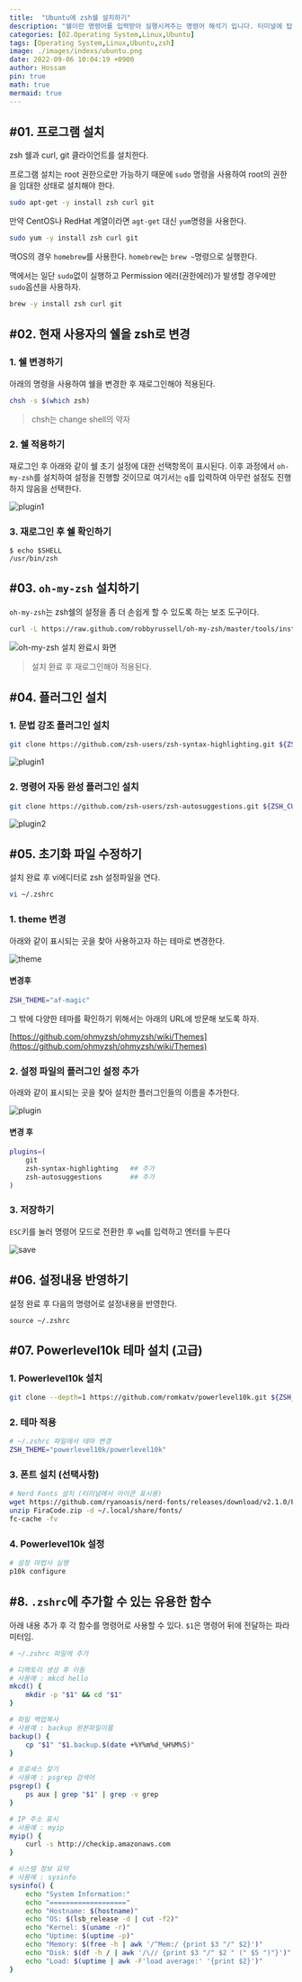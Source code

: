 ```yaml
---
title:  "Ubuntu에 zsh쉘 설치하기"
description: "쉘이란 명령어를 입력받아 실행시켜주는 명령어 해석기 입니다. 터미널에 탑재되어 실행되며 bash, bsh, csh 등 다양한 종류가 있습니다. 그 중에서 최근에는 여러가지 편의 기능을 위한 플러그인의 설치가 가능하고 테마도 적용할 수 있는 zsh 쉘이 널리 사용되고 있습니다."
categories: [02.Operating System,Linux,Ubuntu]
tags: [Operating System,Linux,Ubuntu,zsh]
image: ./images/indexs/ubuntu.png
date: 2022-09-06 10:04:19 +0900
author: Hossam
pin: true
math: true
mermaid: true
---
```



## #01. 프로그램 설치

zsh 쉘과 curl, git 클라이언트를 설치한다.

프로그램 설치는 root 권한으로만 가능하기 때문에 `sudo` 명령을 사용하여 root의 권한을 임대한 상태로 설치해야 한다.

```bash
sudo apt-get -y install zsh curl git
```

만약 CentOS나 RedHat 계열이라면 `agt-get` 대신 `yum`명령을 사용한다.

```bash
sudo yum -y install zsh curl git
```

맥OS의 경우 `homebrew`를 사용한다. `homebrew`는 `brew ~`명령으로 실행한다.

맥에서는 일단 `sudo`없이 실행하고 Permission 에러(권한에러)가 발생할 경우에만 `sudo`옵션을 사용하자.

```bash
brew -y install zsh curl git
```

## #02. 현재 사용자의 쉘을 zsh로 변경

### 1. 쉘 변경하기

아래의 명령을 사용하여 쉘을 변경한 후 재로그인해야 적용된다.

```bash
chsh -s $(which zsh)
```

> chsh는 change shell의 약자

### 2. 쉘 적용하기

재로그인 후 아래와 같이 쉘 초기 설정에 대한 선택항목이 표시된다. 이후 과정에서 `oh-my-zsh`를 설치하여 설정을 진행할 것이므로 여기서는 `q`를 입력하여 아무런 설정도 진행하지 않음을 선택한다.

![plugin1](./images/2022/0905/first.png)

### 3. 재로그인 후 쉘 확인하기

```
$ echo $SHELL
/usr/bin/zsh
```

## #03. `oh-my-zsh` 설치하기

`oh-my-zsh`는 zsh쉘의 설정을 좀 더 손쉽게 할 수 있도록 하는 보조 도구이다.

```bash
curl -L https://raw.github.com/robbyrussell/oh-my-zsh/master/tools/install.sh | sh
```

![oh-my-zsh 설치 완료시 화면](./images/2022/0905/oh-my-zsh.png)

> 설치 완료 후 재로그인해야 적용된다.

## #04. 플러그인 설치

### 1. 문법 강조 플러그인 설치

```bash
git clone https://github.com/zsh-users/zsh-syntax-highlighting.git ${ZSH_CUSTOM:-~/.oh-my-zsh/custom}/plugins/zsh-syntax-highlighting
```

![plugin1](./images/2022/0905/plugin1.png)

### 2. 명령어 자동 완성 플러그인 설치

```bash
git clone https://github.com/zsh-users/zsh-autosuggestions.git ${ZSH_CUSTOM:-~/.oh-my-zsh/custom}/plugins/zsh-autosuggestions
```

![plugin2](./images/2022/0905/plugin2.png)


## #05. 초기화 파일 수정하기

설치 완료 후 vi에디터로 zsh 설정파일을 연다.

```bash
vi ~/.zshrc
```

### 1. theme 변경

아래와 같이 표시되는 곳을 찾아 사용하고자 하는 테마로 변경한다.

![theme](./images/2022/0905/theme.png)

#### 변경후

```bash
ZSH_THEME="af-magic"
```

그 밖에 다양한 테마를 확인하기 위해서는 아래의 URL에 방문해 보도록 하자.

[https://github.com/ohmyzsh/ohmyzsh/wiki/Themes](https://github.com/ohmyzsh/ohmyzsh/wiki/Themes)

### 2. 설정 파일의 플러그인 설정 추가

아래와 같이 표시되는 곳을 찾아 설치한 플러그인들의 이름을 추가한다.

![plugin](./images/2022/0905/plugin.png)

#### 변경 후

```bash
plugins=(
	git
	zsh-syntax-highlighting   ## 추가
	zsh-autosuggestions       ## 추가
)
```

### 3. 저장하기

`ESC`키를 눌러 명령어 모드로 전환한 후 `wq`를 입력하고 엔터를 누른다

![save](./images/2022/0905/save.png)

## #06. 설정내용 반영하기

설정 완료 후 다음의 명령어로 설정내용을 반영한다.

```
source ~/.zshrc
```


## #07. Powerlevel10k 테마 설치 (고급)

### 1. Powerlevel10k 설치

```bash
git clone --depth=1 https://github.com/romkatv/powerlevel10k.git ${ZSH_CUSTOM:-$HOME/.oh-my-zsh/custom}/themes/powerlevel10k
```

### 2. 테마 적용

```bash
# ~/.zshrc 파일에서 테마 변경
ZSH_THEME="powerlevel10k/powerlevel10k"
```

### 3. 폰트 설치 (선택사항)

```bash
# Nerd Fonts 설치 (터미널에서 아이콘 표시용)
wget https://github.com/ryanoasis/nerd-fonts/releases/download/v2.1.0/FiraCode.zip
unzip FiraCode.zip -d ~/.local/share/fonts/
fc-cache -fv
```

### 4. Powerlevel10k 설정

```bash
# 설정 마법사 실행
p10k configure
```


## #8. `.zshrc`에 추가할 수 있는 유용한 함수

아래 내용 추가 후 각 함수를 명령어로 사용할 수 있다. `$1`은 명령어 뒤에 전달하는 파라미터임.

```bash
# ~/.zshrc 파일에 추가

# 디렉토리 생성 후 이동
# 사용예 : mkcd hello
mkcd() {
    mkdir -p "$1" && cd "$1"
}

# 파일 백업복사
# 사용예 : backup 원본파일이름
backup() {
    cp "$1" "$1.backup.$(date +%Y%m%d_%H%M%S)"
}

# 프로세스 찾기
# 사용예 : psgrep 검색어
psgrep() {
    ps aux | grep "$1" | grep -v grep
}

# IP 주소 표시
# 사용예 : myip
myip() {
    curl -s http://checkip.amazonaws.com
}

# 시스템 정보 요약
# 사용예 : sysinfo
sysinfo() {
    echo "System Information:"
    echo "==================="
    echo "Hostname: $(hostname)"
    echo "OS: $(lsb_release -d | cut -f2)"
    echo "Kernel: $(uname -r)"
    echo "Uptime: $(uptime -p)"
    echo "Memory: $(free -h | awk '/^Mem:/ {print $3 "/" $2}')"
    echo "Disk: $(df -h / | awk '/\// {print $3 "/" $2 " (" $5 ")"}')"
    echo "Load: $(uptime | awk -F'load average:' '{print $2}')"
}
```
